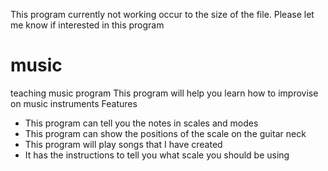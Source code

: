 This program currently not working occur to the size of the file. Please let me know if interested in this program
# music
teaching music program
This program will help you learn how to improvise on music instruments
Features
- This program can tell you the notes in scales and modes
- This program can show the positions of the scale on the guitar neck
- This program will play songs that I have created
- It has the instructions to tell you what scale you should be using
